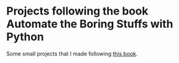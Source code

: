 # Projects following the book Automate the Boring Stuffs with Python

Some small projects that I made following [this book](https://automatetheboringstuff.com/).